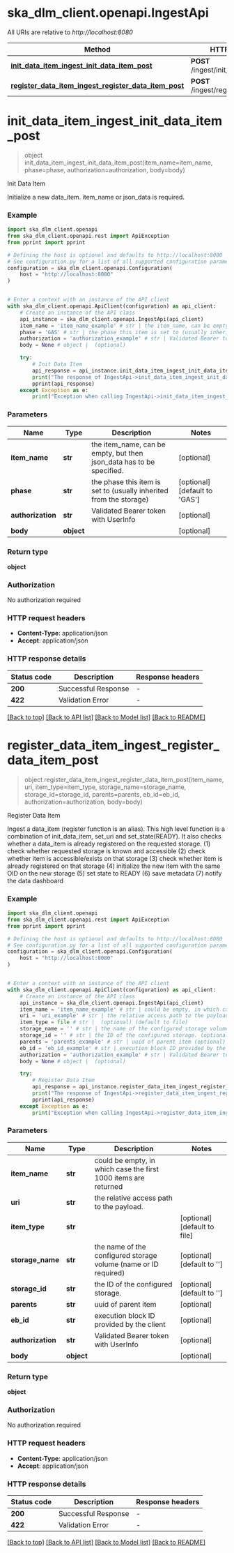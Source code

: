 # ska_dlm_client.openapi.IngestApi

All URIs are relative to *http://localhost:8080*

Method | HTTP request | Description
------------- | ------------- | -------------
[**init_data_item_ingest_init_data_item_post**](IngestApi.md#init_data_item_ingest_init_data_item_post) | **POST** /ingest/init_data_item | Init Data Item
[**register_data_item_ingest_register_data_item_post**](IngestApi.md#register_data_item_ingest_register_data_item_post) | **POST** /ingest/register_data_item | Register Data Item


# **init_data_item_ingest_init_data_item_post**
> object init_data_item_ingest_init_data_item_post(item_name=item_name, phase=phase, authorization=authorization, body=body)

Init Data Item

Initialize a new data_item.  item_name or json_data is required.

### Example


```python
import ska_dlm_client.openapi
from ska_dlm_client.openapi.rest import ApiException
from pprint import pprint

# Defining the host is optional and defaults to http://localhost:8080
# See configuration.py for a list of all supported configuration parameters.
configuration = ska_dlm_client.openapi.Configuration(
    host = "http://localhost:8080"
)


# Enter a context with an instance of the API client
with ska_dlm_client.openapi.ApiClient(configuration) as api_client:
    # Create an instance of the API class
    api_instance = ska_dlm_client.openapi.IngestApi(api_client)
    item_name = 'item_name_example' # str | the item_name, can be empty, but then json_data has to be specified. (optional)
    phase = 'GAS' # str | the phase this item is set to (usually inherited from the storage) (optional) (default to 'GAS')
    authorization = 'authorization_example' # str | Validated Bearer token with UserInfo (optional)
    body = None # object |  (optional)

    try:
        # Init Data Item
        api_response = api_instance.init_data_item_ingest_init_data_item_post(item_name=item_name, phase=phase, authorization=authorization, body=body)
        print("The response of IngestApi->init_data_item_ingest_init_data_item_post:\n")
        pprint(api_response)
    except Exception as e:
        print("Exception when calling IngestApi->init_data_item_ingest_init_data_item_post: %s\n" % e)
```



### Parameters


Name | Type | Description  | Notes
------------- | ------------- | ------------- | -------------
 **item_name** | **str**| the item_name, can be empty, but then json_data has to be specified. | [optional] 
 **phase** | **str**| the phase this item is set to (usually inherited from the storage) | [optional] [default to &#39;GAS&#39;]
 **authorization** | **str**| Validated Bearer token with UserInfo | [optional] 
 **body** | **object**|  | [optional] 

### Return type

**object**

### Authorization

No authorization required

### HTTP request headers

 - **Content-Type**: application/json
 - **Accept**: application/json

### HTTP response details

| Status code | Description | Response headers |
|-------------|-------------|------------------|
**200** | Successful Response |  -  |
**422** | Validation Error |  -  |

[[Back to top]](#) [[Back to API list]](../README.md#documentation-for-api-endpoints) [[Back to Model list]](../README.md#documentation-for-models) [[Back to README]](../README.md)

# **register_data_item_ingest_register_data_item_post**
> object register_data_item_ingest_register_data_item_post(item_name, uri, item_type=item_type, storage_name=storage_name, storage_id=storage_id, parents=parents, eb_id=eb_id, authorization=authorization, body=body)

Register Data Item

Ingest a data_item (register function is an alias).  This high level function is a combination of init_data_item, set_uri and set_state(READY). It also checks whether a data_item is already registered on the requested storage.  (1) check whether requested storage is known and accessible (2) check whether item is accessible/exists on that storage (3) check whether item is already registered on that storage (4) initialize the new item with the same OID on the new storage (5) set state to READY (6) save metadata (7) notify the data dashboard

### Example


```python
import ska_dlm_client.openapi
from ska_dlm_client.openapi.rest import ApiException
from pprint import pprint

# Defining the host is optional and defaults to http://localhost:8080
# See configuration.py for a list of all supported configuration parameters.
configuration = ska_dlm_client.openapi.Configuration(
    host = "http://localhost:8080"
)


# Enter a context with an instance of the API client
with ska_dlm_client.openapi.ApiClient(configuration) as api_client:
    # Create an instance of the API class
    api_instance = ska_dlm_client.openapi.IngestApi(api_client)
    item_name = 'item_name_example' # str | could be empty, in which case the first 1000 items are returned
    uri = 'uri_example' # str | the relative access path to the payload.
    item_type = file # str |  (optional) (default to file)
    storage_name = '' # str | the name of the configured storage volume (name or ID required) (optional) (default to '')
    storage_id = '' # str | the ID of the configured storage. (optional) (default to '')
    parents = 'parents_example' # str | uuid of parent item (optional)
    eb_id = 'eb_id_example' # str | execution block ID provided by the client (optional)
    authorization = 'authorization_example' # str | Validated Bearer token with UserInfo (optional)
    body = None # object |  (optional)

    try:
        # Register Data Item
        api_response = api_instance.register_data_item_ingest_register_data_item_post(item_name, uri, item_type=item_type, storage_name=storage_name, storage_id=storage_id, parents=parents, eb_id=eb_id, authorization=authorization, body=body)
        print("The response of IngestApi->register_data_item_ingest_register_data_item_post:\n")
        pprint(api_response)
    except Exception as e:
        print("Exception when calling IngestApi->register_data_item_ingest_register_data_item_post: %s\n" % e)
```



### Parameters


Name | Type | Description  | Notes
------------- | ------------- | ------------- | -------------
 **item_name** | **str**| could be empty, in which case the first 1000 items are returned | 
 **uri** | **str**| the relative access path to the payload. | 
 **item_type** | **str**|  | [optional] [default to file]
 **storage_name** | **str**| the name of the configured storage volume (name or ID required) | [optional] [default to &#39;&#39;]
 **storage_id** | **str**| the ID of the configured storage. | [optional] [default to &#39;&#39;]
 **parents** | **str**| uuid of parent item | [optional] 
 **eb_id** | **str**| execution block ID provided by the client | [optional] 
 **authorization** | **str**| Validated Bearer token with UserInfo | [optional] 
 **body** | **object**|  | [optional] 

### Return type

**object**

### Authorization

No authorization required

### HTTP request headers

 - **Content-Type**: application/json
 - **Accept**: application/json

### HTTP response details

| Status code | Description | Response headers |
|-------------|-------------|------------------|
**200** | Successful Response |  -  |
**422** | Validation Error |  -  |

[[Back to top]](#) [[Back to API list]](../README.md#documentation-for-api-endpoints) [[Back to Model list]](../README.md#documentation-for-models) [[Back to README]](../README.md)

